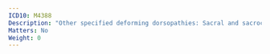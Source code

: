 ```yaml
---
ICD10: M4388
Description: "Other specified deforming dorsopathies: Sacral and sacrococcygeal region"
Matters: No
Weight: 0
---
```



